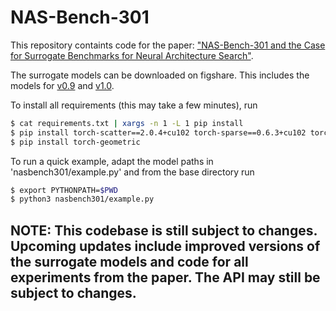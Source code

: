 # NAS-Bench-301

This repository containts code for the paper: ["NAS-Bench-301 and the Case for Surrogate Benchmarks for Neural Architecture Search"](https://arxiv.org/abs/2008.09777).

The surrogate models can be downloaded on figshare. This includes the models for [v0.9](https://figshare.com/articles/software/nasbench301_models_v0_9_zip/12962432) and [v1.0](https://figshare.com/articles/software/nasbench301_models_v1_0_zip/13061510).

To install all requirements (this may take a few minutes), run

```sh
$ cat requirements.txt | xargs -n 1 -L 1 pip install
$ pip install torch-scatter==2.0.4+cu102 torch-sparse==0.6.3+cu102 torch-cluster==1.5.5+cu102 torch-spline-conv==1.2.0+cu102 -f https://pytorch-geometric.com/whl/torch-1.5.0.html
$ pip install torch-geometric
```

To run a quick example, adapt the model paths in 'nasbench301/example.py' and from the base directory run

```sh
$ export PYTHONPATH=$PWD
$ python3 nasbench301/example.py
```

## NOTE: This codebase is still subject to changes. Upcoming updates include improved versions of the surrogate models and code for all experiments from the paper. The API may still be subject to changes.
